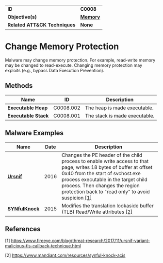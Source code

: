 
<table>
<tr>
<td><b>ID</b></td>
<td><b>C0008</b></td>
</tr>
<tr>
<td><b>Objective(s)</b></td>
<td><b><a href="../memory">Memory</a></b></td>
</tr>
<tr>
<td><b>Related ATT&CK Techniques</b></td>
<td><b>None</b></td>
</tr>
</table>


Change Memory Protection
========================
Malware may change memory protection. For example, read-write memory may be changed to read-execute. Changing memory protection may exploits (e.g., bypass Data Execution Prevention).

Methods
-------
|Name|ID|Description|
|---|---|---|
|**Executable Heap**|C0008.002|The heap is made executable.|
|**Executable Stack**|C0008.001|The stack is made executable.|


Malware Examples
----------------
|Name|Date|Description|
|---|---|---|
|[**Ursnif**](../../xample-malware/ursnif.md)|2016|Changes the PE header of the child process to enable write access to that page, writes 18 bytes of buffer at offset 0x40 from the start of svchost.exe process executable in the target child process. Then changes the region protection back to "read only" to avoid suspicion  [[1]](#1)|
|[**SYNfulKnock**](../../xample-malware/synful-knock.md)|2015|Modifies the translation lookaside buffer (TLB) Read/Write attributes  [[2]](#2)|

References
----------
<a name="1">[1]</a> https://www.fireeye.com/blog/threat-research/2017/11/ursnif-variant-malicious-tls-callback-technique.html

<a name="2">[2]</a> https://www.mandiant.com/resources/synful-knock-acis
